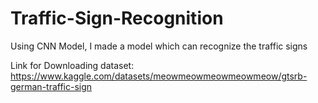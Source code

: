 # Traffic-Sign-Recognition
Using CNN Model, I made a model which can recognize the traffic signs

Link for Downloading dataset:
https://www.kaggle.com/datasets/meowmeowmeowmeowmeow/gtsrb-german-traffic-sign
